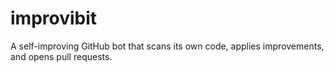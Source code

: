 # improvibit
A self-improving GitHub bot that scans its own code, applies improvements, and opens pull requests.
